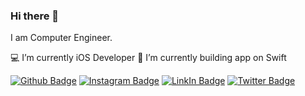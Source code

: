 ### Hi there 👋

I am Computer Engineer.

💻 I’m currently iOS Developer
🌱 I’m currently building app on Swift

[![Github Badge](https://img.shields.io/badge/-Github-000?style=quare&labelColor=000&logo=Github&logoColor=white&link=link)](https://github.com/sevvaltiraslar) 
[![Instagram Badge](https://img.shields.io/badge/-Instagram-C13584?style=flat-quare&labelColor=C13584&logo=instagram&logoColor=white&link=link)](https://www.instagram.com/sevvaltiraslar/)
[![LinkIn Badge](https://img.shields.io/badge/LinkedIn-0077B5?style=for-the-badge&logo=linkedin&logoColor=white)](https://www.linkedin.com/in/sevvaltiraslar/)
[![Twitter Badge](https://img.shields.io/badge/Twitter-1DA1F2?style=for-the-badge&logo=twitter&logoColor=white)](https://twitter.com/friggestel)

<!--
**sevvaltiraslar/sevvaltiraslar** is a ✨ _special_ ✨ repository because its `README.md` (this file) appears on your GitHub profile.

Here are some ideas to get you started:

- 🔭 I’m currently working on ...
- 🌱 I’m currently learning ...
- 👯 I’m looking to collaborate on ...
- 🤔 I’m looking for help with ...
- 💬 Ask me about ...
- 📫 How to reach me: ...
- 😄 Pronouns: ...
- ⚡ Fun fact: ...
-->
